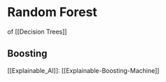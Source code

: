 # Random Forest 

of [[Decision Trees]]

## Boosting

[[Explainable_AI]]: [[Explainable-Boosting-Machine]]